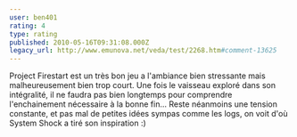 ```yaml
---
user: ben401
rating: 4
type: rating
published: 2010-05-16T09:31:08.000Z
legacy_url: http://www.emunova.net/veda/test/2268.htm#comment-13625
---
```

Project Firestart est un très bon jeu a l'ambiance bien stressante mais malheureusement bien trop court. Une fois le vaisseau exploré dans son intégralité, il ne faudra pas bien longtemps pour comprendre l'enchainement nécessaire à la bonne fin... Reste néanmoins une tension constante, et pas mal de petites idées sympas comme les logs, on voit d'où System Shock a tiré son inspiration :)